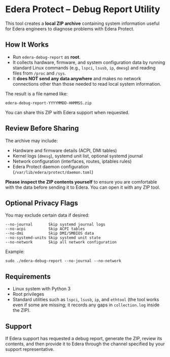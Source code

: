 Edera Protect – Debug Report Utility
====================================

This tool creates a **local ZIP archive** containing system information useful
for Edera engineers to diagnose problems with Edera Protect.

How It Works
-----------------------------------------------------------------------
- Run `edera-debug-report` as **root**.
- It collects hardware, firmware, and system configuration data by running
  standard Linux commands (e.g., `lspci`, `lsusb`, `ip`, `dmesg`) and reading
  files from `/proc` and `/sys`.
- It **does NOT send any data anywhere** and makes no network connections
  other than those needed to read local system information.

The result is a file named like:

    edera-debug-report-YYYYMMDD-HHMMSS.zip

You can share this ZIP with Edera support when requested.

Review Before Sharing
-----------------------------------------------------------------------
The archive may include:
- Hardware and firmware details (ACPI, DMI tables)
- Kernel logs (`dmesg`), systemd unit list, optional systemd journal
- Network configuration (interfaces, routes, iptables rules)
- Edera Protect daemon configuration (`/var/lib/edera/protect/daemon.toml`)

**Please inspect the ZIP contents yourself** to ensure you are comfortable
with the data before sending it to Edera. You can open it with any ZIP tool.

Optional Privacy Flags
-----------------------------------------------------------------------
You may exclude certain data if desired:

    --no-journal       Skip systemd journal logs
    --no-acpi          Skip ACPI tables
    --no-dmi           Skip DMI/SMBIOS data
    --no-systemd-units Skip systemd unit state
    --no-network       Skip all network configuration

Example:

    sudo ./edera-debug-report --no-journal --no-network

Requirements
-----------------------------------------------------------------------
- Linux system with Python 3
- Root privileges
- Standard utilities such as `lspci`, `lsusb`, `ip`, and `ethtool`
  (the tool works even if some are missing; it records any gaps in
  `collection.log` inside the ZIP).

Support
-----------------------------------------------------------------------
If Edera support has requested a debug report, generate the ZIP,
review its contents, and then provide it to Edera through the channel
specified by your support representative.
